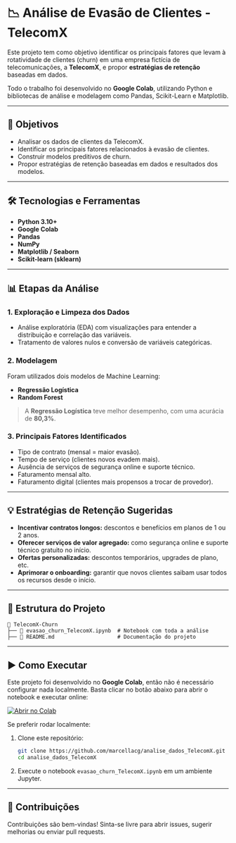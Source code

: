 # 📉 Análise de Evasão de Clientes - TelecomX

Este projeto tem como objetivo identificar os principais fatores que levam à rotatividade de clientes (churn) em uma empresa fictícia de telecomunicações, a **TelecomX**, e propor **estratégias de retenção** baseadas em dados.

Todo o trabalho foi desenvolvido no **Google Colab**, utilizando Python e bibliotecas de análise e modelagem como Pandas, Scikit-Learn e Matplotlib.

---

## 🚀 Objetivos

- Analisar os dados de clientes da TelecomX.
- Identificar os principais fatores relacionados à evasão de clientes.
- Construir modelos preditivos de churn.
- Propor estratégias de retenção baseadas em dados e resultados dos modelos.

---

## 🛠️ Tecnologias e Ferramentas

- **Python 3.10+**
- **Google Colab**
- **Pandas**
- **NumPy**
- **Matplotlib / Seaborn**
- **Scikit-learn (sklearn)**

---

## 📊 Etapas da Análise

### 1. Exploração e Limpeza dos Dados
- Análise exploratória (EDA) com visualizações para entender a distribuição e correlação das variáveis.
- Tratamento de valores nulos e conversão de variáveis categóricas.

### 2. Modelagem
Foram utilizados dois modelos de Machine Learning:
- **Regressão Logística**
- **Random Forest**

> A **Regressão Logística** teve melhor desempenho, com uma acurácia de **80,3%**.

### 3. Principais Fatores Identificados
- Tipo de contrato (mensal = maior evasão).
- Tempo de serviço (clientes novos evadem mais).
- Ausência de serviços de segurança online e suporte técnico.
- Faturamento mensal alto.
- Faturamento digital (clientes mais propensos a trocar de provedor).

---

## 💡 Estratégias de Retenção Sugeridas

- **Incentivar contratos longos:** descontos e benefícios em planos de 1 ou 2 anos.
- **Oferecer serviços de valor agregado:** como segurança online e suporte técnico gratuito no início.
- **Ofertas personalizadas:** descontos temporários, upgrades de plano, etc.
- **Aprimorar o onboarding:** garantir que novos clientes saibam usar todos os recursos desde o início.

---

## 📁 Estrutura do Projeto

```
📂 TelecomX-Churn
├── 📘 evasao_churn_TelecomX.ipynb  # Notebook com toda a análise
├── 📄 README.md                    # Documentação do projeto
```

---

## ▶️ Como Executar

Este projeto foi desenvolvido no **Google Colab**, então não é necessário configurar nada localmente. Basta clicar no botão abaixo para abrir o notebook e executar online:

[![Abrir no Colab](https://colab.research.google.com/assets/colab-badge.svg)](https://colab.research.google.com/)

Se preferir rodar localmente:
1. Clone este repositório:
   ```bash
   git clone https://github.com/marcellacg/analise_dados_TelecomX.git
   cd analise_dados_TelecomX
   ```
2. Execute o notebook `evasao_churn_TelecomX.ipynb` em um ambiente Jupyter.

---

## 📌 Contribuições

Contribuições são bem-vindas! Sinta-se livre para abrir issues, sugerir melhorias ou enviar pull requests.

